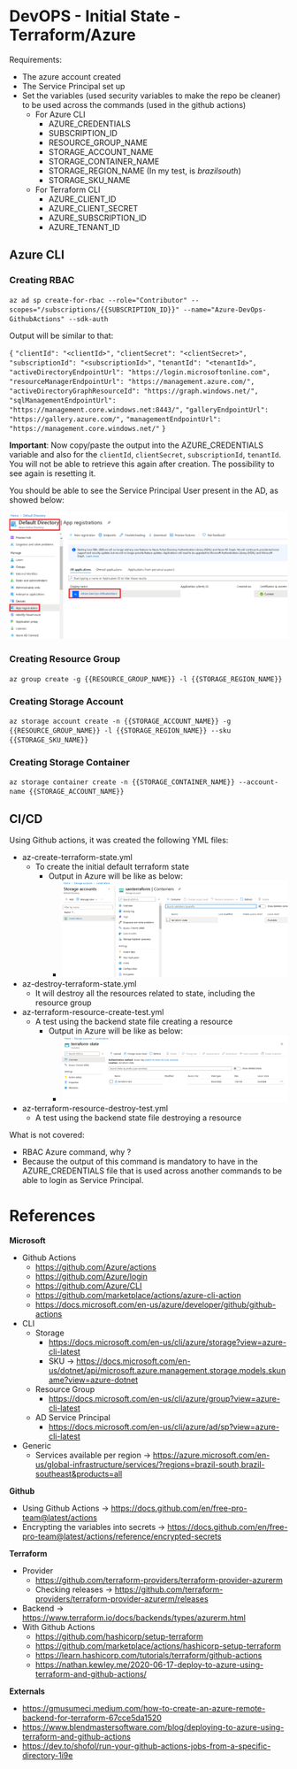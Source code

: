 # DevOPS - Initial State - Terraform/Azure

Requirements:

- The azure account created
- The Service Principal set up
- Set the variables (used security variables to make the repo be cleaner) to be used across the commands (used in the github actions)
  - For Azure CLI
    - AZURE_CREDENTIALS
    - SUBSCRIPTION_ID
    - RESOURCE_GROUP_NAME
    - STORAGE_ACCOUNT_NAME
    - STORAGE_CONTAINER_NAME
    - STORAGE_REGION_NAME (In my test, is *brazilsouth*)
    - STORAGE_SKU_NAME
  - For Terraform CLI
    - AZURE_CLIENT_ID
    - AZURE_CLIENT_SECRET
    - AZURE_SUBSCRIPTION_ID
    - AZURE_TENANT_ID

## Azure CLI

### Creating RBAC

`az ad sp create-for-rbac --role="Contributor" --scopes="/subscriptions/{{SUBSCRIPTION_ID}}" --name="Azure-DevOps-GithubActions" --sdk-auth`

Output will be similar to that:

`{`
  `"clientId": "<clientId>",`
  `"clientSecret": "<clientSecret>",`
  `"subscriptionId": "<subscriptionId>",`
  `"tenantId": "<tenantId>",`
  `"activeDirectoryEndpointUrl": "https://login.microsoftonline.com",`
  `"resourceManagerEndpointUrl": "https://management.azure.com/",`
  `"activeDirectoryGraphResourceId": "https://graph.windows.net/",`
  `"sqlManagementEndpointUrl": "https://management.core.windows.net:8443/",`
  `"galleryEndpointUrl": "https://gallery.azure.com/",`
  `"managementEndpointUrl": "https://management.core.windows.net/"`
`}`

**Important**: Now copy/paste the output into the AZURE_CREDENTIALS variable and also for the `clientId`, `clientSecret`, `subscriptionId`, `tenantId`. You will not be able to retrieve this again after creation. The possibility to see again is resetting it.

You should be able to see the Service Principal User present in the AD, as showed below:

![](documentation/images/creating_the_rbac.png)

### Creating Resource Group
`az group create -g {{RESOURCE_GROUP_NAME}} -l {{STORAGE_REGION_NAME}}`

### Creating Storage Account 
`az storage account create -n {{STORAGE_ACCOUNT_NAME}} -g {{RESOURCE_GROUP_NAME}} -l {{STORAGE_REGION_NAME}} --sku {{STORAGE_SKU_NAME}}`

### Creating Storage Container
`az storage container create -n {{STORAGE_CONTAINER_NAME}} --account-name {{STORAGE_ACCOUNT_NAME}}`

## CI/CD

Using Github actions, it was created the following YML files:

- az-create-terraform-state.yml
  - To create the initial default terraform state
    - Output in Azure will be like as below:
      - ![](documentation/images/init_state_output_azure.png)
- az-destroy-terraform-state.yml
  - It will destroy all the resources related to state, including the resource group
- az-terraform-resource-create-test.yml
  - A test using the backend state file creating a resource
    - Output in Azure will be like as below:
      - ![](documentation/images/terraform_state_after_apply.png)
- az-terraform-resource-destroy-test.yml
  - A test using the backend state file destroying a resource

What is not covered:

- RBAC Azure command, why ?
- Because the output of this command is mandatory to have in the AZURE_CREDENTIALS file that is used across another commands to be able to login as Service Principal.

# References

**Microsoft**

- Github Actions
  - https://github.com/Azure/actions
  - https://github.com/Azure/login
  - https://github.com/Azure/CLI
  - https://github.com/marketplace/actions/azure-cli-action
  - https://docs.microsoft.com/en-us/azure/developer/github/github-actions
- CLI
  - Storage
    - https://docs.microsoft.com/en-us/cli/azure/storage?view=azure-cli-latest
    - SKU -> https://docs.microsoft.com/en-us/dotnet/api/microsoft.azure.management.storage.models.skuname?view=azure-dotnet
  - Resource Group
    - https://docs.microsoft.com/en-us/cli/azure/group?view=azure-cli-latest
  - AD Service Principal
    - https://docs.microsoft.com/en-us/cli/azure/ad/sp?view=azure-cli-latest
- Generic
  - Services available per region -> https://azure.microsoft.com/en-us/global-infrastructure/services/?regions=brazil-south,brazil-southeast&products=all

**Github**

- Using Github Actions -> https://docs.github.com/en/free-pro-team@latest/actions
- Encrypting the variables into secrets -> https://docs.github.com/en/free-pro-team@latest/actions/reference/encrypted-secrets

**Terraform**

- Provider 
  - https://github.com/terraform-providers/terraform-provider-azurerm
  - Checking releases -> https://github.com/terraform-providers/terraform-provider-azurerm/releases
- Backend -> https://www.terraform.io/docs/backends/types/azurerm.html
- With Github Actions
  - https://github.com/hashicorp/setup-terraform
  - https://github.com/marketplace/actions/hashicorp-setup-terraform
  - https://learn.hashicorp.com/tutorials/terraform/github-actions
  - https://nathan.kewley.me/2020-06-17-deploy-to-azure-using-terraform-and-github-actions/

**Externals**

- https://gmusumeci.medium.com/how-to-create-an-azure-remote-backend-for-terraform-67cce5da1520
- https://www.blendmastersoftware.com/blog/deploying-to-azure-using-terraform-and-github-actions
- https://dev.to/shofol/run-your-github-actions-jobs-from-a-specific-directory-1i9e
